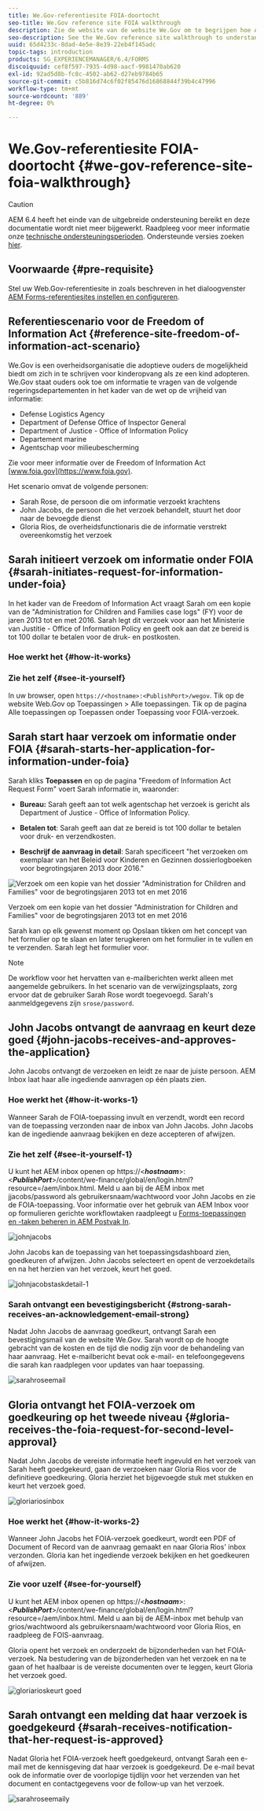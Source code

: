 ```yaml
---
title: We.Gov-referentiesite FOIA-doortocht
seo-title: We.Gov reference site FOIA walkthrough
description: Zie de website van de website We.Gov om te begrijpen hoe AEM Forms regeringen helpt om informatie te ontvangen en te verstrekken die door individuen wordt gevraagd op grond van de Freedom of Information Act.
seo-description: See the We.Gov reference site walkthrough to understand how AEM Forms helps governments receive and impart information requested by individuals under the Freedom of Information Act.
uuid: 65d4233c-8dad-4e5e-8e39-22eb4f145adc
topic-tags: introduction
products: SG_EXPERIENCEMANAGER/6.4/FORMS
discoiquuid: cef8f597-7935-4d98-aacf-9981470ab620
exl-id: 92ad5d8b-fc8c-4502-ab62-d27eb9784b65
source-git-commit: c5b816d74c6f02f85476d16868844f39b4c47996
workflow-type: tm+mt
source-wordcount: '889'
ht-degree: 0%

---
```


# We.Gov-referentiesite FOIA-doortocht {#we-gov-reference-site-foia-walkthrough}

>[!CAUTION]
>
>AEM 6.4 heeft het einde van de uitgebreide ondersteuning bereikt en deze documentatie wordt niet meer bijgewerkt. Raadpleeg voor meer informatie onze [technische ondersteuningsperioden](https://helpx.adobe.com/support/programs/eol-matrix.html). Ondersteunde versies zoeken [hier](https://experienceleague.adobe.com/docs/).

## Voorwaarde {#pre-requisite}

Stel uw Web.Gov-referentiesite in zoals beschreven in het dialoogvenster [AEM Forms-referentiesites instellen en configureren](/help/forms/using/setup-reference-sites.md).

## Referentiescenario voor de Freedom of Information Act {#reference-site-freedom-of-information-act-scenario}

We.Gov is een overheidsorganisatie die adoptieve ouders de mogelijkheid biedt om zich in te schrijven voor kinderopvang als ze een kind adopteren. We.Gov staat ouders ook toe om informatie te vragen van de volgende regeringsdepartementen in het kader van de wet op de vrijheid van informatie:

* Defense Logistics Agency
* Department of Defense Office of Inspector General
* Department of Justice - Office of Information Policy
* Departement marine
* Agentschap voor milieubescherming

Zie voor meer informatie over de Freedom of Information Act [www.foia.gov](https://www.foia.gov).

Het scenario omvat de volgende personen:

* Sarah Rose, de persoon die om informatie verzoekt krachtens
* John Jacobs, de persoon die het verzoek behandelt, stuurt het door naar de bevoegde dienst
* Gloria Rios, de overheidsfunctionaris die de informatie verstrekt overeenkomstig het verzoek

## Sarah initieert verzoek om informatie onder FOIA {#sarah-initiates-request-for-information-under-foia}

In het kader van de Freedom of Information Act vraagt Sarah om een kopie van de &quot;Administration for Children and Families case logs&quot; (FY) voor de jaren 2013 tot en met 2016. Sarah legt dit verzoek voor aan het Ministerie van Justitie - Office of Information Policy en geeft ook aan dat ze bereid is tot 100 dollar te betalen voor de druk- en postkosten.

### Hoe werkt het {#how-it-works}

### Zie het zelf {#see-it-yourself}

In uw browser, open `https://<hostname>:<PublishPort>/wegov`. Tik op de website Web.Gov op Toepassingen > Alle toepassingen. Tik op de pagina Alle toepassingen op Toepassen onder Toepassing voor FOIA-verzoek.

## Sarah start haar verzoek om informatie onder FOIA {#sarah-starts-her-application-for-information-under-foia}

Sarah kliks **Toepassen** en op de pagina &quot;Freedom of Information Act Request Form&quot; voert Sarah informatie in, waaronder:

* **Bureau:** Sarah geeft aan tot welk agentschap het verzoek is gericht als Department of Justice - Office of Information Policy.

* **Betalen tot**: Sarah geeft aan dat ze bereid is tot 100 dollar te betalen voor druk- en verzendkosten.
* **Beschrijf de aanvraag in detail**: Sarah specificeert &quot;het verzoeken om exemplaar van het Beleid voor Kinderen en Gezinnen dossierlogboeken voor begrotingsjaren 2013 door 2016.&quot;

![Verzoek om een kopie van het dossier &quot;Administration for Children and Families&quot; voor de begrotingsjaren 2013 tot en met 2016](assets/sarahfiosform.png)

Verzoek om een kopie van het dossier &quot;Administration for Children and Families&quot; voor de begrotingsjaren 2013 tot en met 2016

Sarah kan op elk gewenst moment op Opslaan tikken om het concept van het formulier op te slaan en later terugkeren om het formulier in te vullen en te verzenden. Sarah legt het formulier voor.

>[!NOTE]
>
>De workflow voor het hervatten van e-mailberichten werkt alleen met aangemelde gebruikers. In het scenario van de verwijzingsplaats, zorg ervoor dat de gebruiker Sarah Rose wordt toegevoegd. Sarah&#39;s aanmeldgegevens zijn `srose/password`.

## John Jacobs ontvangt de aanvraag en keurt deze goed {#john-jacobs-receives-and-approves-the-application}

John Jacobs ontvangt de verzoeken en leidt ze naar de juiste persoon. AEM Inbox laat haar alle ingediende aanvragen op één plaats zien.

### Hoe werkt het {#how-it-works-1}

Wanneer Sarah de FOIA-toepassing invult en verzendt, wordt een record van de toepassing verzonden naar de inbox van John Jacobs. John Jacobs kan de ingediende aanvraag bekijken en deze accepteren of afwijzen.

### Zie het zelf {#see-it-yourself-1}

U kunt het AEM inbox openen op https://&lt;***hostnaam***>:&lt;***PublishPort***>/content/we-finance/global/en/login.html?resource=/aem/inbox.html. Meld u aan bij de AEM inbox met jjacobs/password als gebruikersnaam/wachtwoord voor John Jacobs en zie de FOIA-toepassing. Voor informatie over het gebruik van AEM Inbox voor op formulieren gerichte workflowtaken raadpleegt u [Forms-toepassingen en -taken beheren in AEM Postvak In](/help/forms/using/manage-applications-inbox.md).

![johnjacobs](assets/johnjacobs.png)

John Jacobs kan de toepassing van het toepassingsdashboard zien, goedkeuren of afwijzen. John Jacobs selecteert en opent de verzoekdetails en na het herzien van het verzoek, keurt het goed.

![johnjacobstaskdetail-1](assets/johnjacobstaskdetail-1.png)

### <strong>Sarah ontvangt een bevestigingsbericht</strong> {#strong-sarah-receives-an-acknowledgement-email-strong}

Nadat John Jacobs de aanvraag goedkeurt, ontvangt Sarah een bevestigingsmail van de website We.Gov. Sarah wordt op de hoogte gebracht van de kosten en de tijd die nodig zijn voor de behandeling van haar aanvraag. Het e-mailbericht bevat ook e-mail- en telefoongegevens die sarah kan raadplegen voor updates van haar toepassing.

![sarahroseemail](assets/sarahroseemail.png)

## Gloria ontvangt het FOIA-verzoek om goedkeuring op het tweede niveau {#gloria-receives-the-foia-request-for-second-level-approval}

Nadat John Jacobs de vereiste informatie heeft ingevuld en het verzoek van Sarah heeft goedgekeurd, gaan de verzoeken naar Gloria Rios voor de definitieve goedkeuring. Gloria herziet het bijgevoegde stuk met stukken en keurt het verzoek goed.

![gloriariosinbox](assets/gloriariosinbox.png)

### Hoe werkt het {#how-it-works-2}

Wanneer John Jacobs het FOIA-verzoek goedkeurt, wordt een PDF of Document of Record van de aanvraag gemaakt en naar Gloria Rios&#39; inbox verzonden. Gloria kan het ingediende verzoek bekijken en het goedkeuren of afwijzen.

### Zie voor uzelf {#see-for-yourself}

U kunt het AEM inbox openen op https://&lt;***hostnaam***>:&lt;***PublishPort***>/content/we-finance/global/en/login.html?resource=/aem/inbox.html. Meld u aan bij de AEM-inbox met behulp van grios/wachtwoord als gebruikersnaam/wachtwoord voor Gloria Rios, en raadpleeg de FOIS-aanvraag.

Gloria opent het verzoek en onderzoekt de bijzonderheden van het FOIA-verzoek. Na bestudering van de bijzonderheden van het verzoek en na te gaan of het haalbaar is de vereiste documenten over te leggen, keurt Gloria het verzoek goed.

![gloriarioskeurt goed](assets/gloriariosapproves.png)

## Sarah ontvangt een melding dat haar verzoek is goedgekeurd {#sarah-receives-notification-that-her-request-is-approved}

Nadat Gloria het FOIA-verzoek heeft goedgekeurd, ontvangt Sarah een e-mail met de kennisgeving dat haar verzoek is goedgekeurd. De e-mail bevat ook de informatie over de voorlopige tijdlijn voor het verzenden van het document en contactgegevens voor de follow-up van het verzoek.

![sarahroseemaily](assets/sarahroseemailapproval.png)
